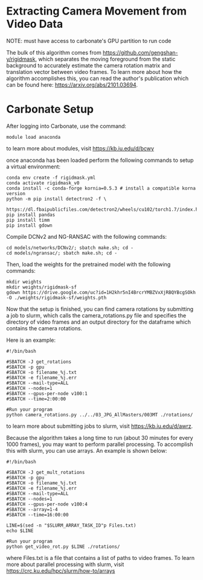 # Extracting Camera Movement from Video Data

NOTE: must have access to carbonate's GPU partition to run code

The bulk of this algorithm comes from https://github.com/gengshan-y/rigidmask, which separates the moving foreground from the static background to accurately estimate the camera rotation matrix and translation vector between video frames. To learn more about how the algorithm accomplishes this, you can read the author's publication which can be found here: https://arxiv.org/abs/2101.03694.

# Carbonate Setup

After logging into Carbonate, use the command:
```
module load anaconda
```
to learn more about modules, visit https://kb.iu.edu/d/bcwy

once anaconda has been loaded perform the following commands to setup a virtual environment:
```
conda env create -f rigidmask.yml
conda activate rigidmask_v0
conda install -c conda-forge kornia=0.5.3 # install a compatible korna version
python -m pip install detectron2 -f \
  https://dl.fbaipublicfiles.com/detectron2/wheels/cu102/torch1.7/index.html
pip install pandas
pip install timm
pip install gdown
 ```
Compile DCNv2 and NG-RANSAC with the following commands:
```
cd models/networks/DCNv2/; sbatch make.sh; cd -
cd models/ngransac/; sbatch make.sh; cd -
```
 
Then, load the weights for the pretrained model with the following commands:
```
mkdir weights
mkdir weights/rigidmask-sf
gdown https://drive.google.com/uc?id=1H2khr5nI4BrcrYMBZVxXjRBQYBcgSOkh -O ./weights/rigidmask-sf/weights.pth
```
Now that the setup is finished, you can find camera rotations by submitting a job to slurm, which calls the camera_rotations.py file and specifies the directory of video frames and an output directory for the dataframe which contains the camera rotations.

Here is an example:
```
#!/bin/bash

#SBATCH -J get_rotations
#SBATCH -p gpu
#SBATCH -o filename_%j.txt
#SBATCH -e filename_%j.err
#SBATCH --mail-type=ALL
#SBATCH --nodes=1
#SBATCH --gpus-per-node v100:1
#SBATCH --time=2:00:00

#Run your program
python camera_rotations.py ../../03_JPG_AllMasters/003MT ./rotations/
```
to learn more about submitting jobs to slurm, visit https://kb.iu.edu/d/awrz.

Because the algorithm takes a long time to run (about 30 minutes for every 1000 frames), you may want to perform parallel processing. To accomplish this with slurm, you can use arrays. An example is shown below:
```
#!/bin/bash

#SBATCH -J get_mult_rotations
#SBATCH -p gpu
#SBATCH -o filename_%j.txt
#SBATCH -e filename_%j.err
#SBATCH --mail-type=ALL
#SBATCH --nodes=1
#SBATCH --gpus-per-node v100:4
#SBATCH --array=1-4
#SBATCH --time=16:00:00

LINE=$(sed -n "$SLURM_ARRAY_TASK_ID"p Files.txt)
echo $LINE

#Run your program
python get_video_rot.py $LINE ./rotations/
```
where Files.txt is a file that contains a list of paths to video frames.
To learn more about parallel processing with slurm, visit https://crc.ku.edu/hpc/slurm/how-to/arrays
